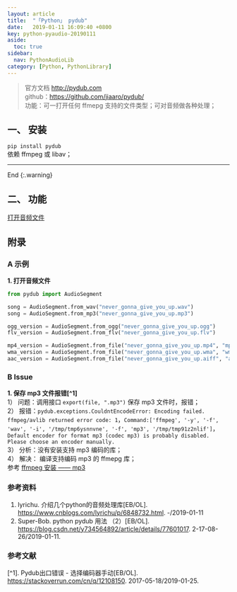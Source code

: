 ```yaml
---
layout: article
title:  "「Python」 pydub"
date:   2019-01-11 16:09:40 +0800
key: python-pyaudio-20190111
aside:
  toc: true
sidebar:
  nav: PythonAudioLib
category: [Python, PythonLibrary]
---
```



> 官方文档 <http://pydub.com>  
github：<https://github.com/jiaaro/pydub/>  
功能：可一打开任何 ffmepg 支持的文件类型；可对音频做各种处理；    


## 一、 安装  
`pip install pydub`  
依赖 ffmpeg 或 libav；  


-------------------  
 End
{:.warning}  

## 二、 功能
[打开音频文件](#open)  

## 附录
### A 示例
<span id="open">**1. 打开音频文件**</span>  

```python
from pydub import AudioSegment

song = AudioSegment.from_wav("never_gonna_give_you_up.wav")
song = AudioSegment.from_mp3("never_gonna_give_you_up.mp3")

ogg_version = AudioSegment.from_ogg("never_gonna_give_you_up.ogg")
flv_version = AudioSegment.from_flv("never_gonna_give_you_up.flv")

mp4_version = AudioSegment.from_file("never_gonna_give_you_up.mp4", "mp4")
wma_version = AudioSegment.from_file("never_gonna_give_you_up.wma", "wma")
aac_version = AudioSegment.from_file("never_gonna_give_you_up.aiff", "aac")
```

### B Issue
<span id="save_mp3">**1. 保存 mp3 文件报错[^1]**</span>  
1） 问题：调用接口 `export(file, ".mp3")` 保存 mp3 文件时，报错；  
2） 报错：`pydub.exceptions.CouldntEncodeError: Encoding failed. ffmpeg/avlib returned error code: 1`，`Command:['ffmpeg', '-y', '-f', 'wav', '-i', '/tmp/tmp6ysnnvne', '-f', 'mp3', '/tmp/tmp91z2nlif']`，`Default encoder for format mp3 (codec mp3) is probably disabled. Please choose an encoder manually.`  
3） 分析：没有安装支持 mp3 编码的库；  
4） 解决：  编译支持编码 mp3 的 ffmepg 库；  
参考 [ffmpeg 安装 —— mp3](/video/videolibrary/2019/01/25/ffmpeg.html#2-扩展功能)   

### 参考资料
1. lyrichu. 介绍几个python的音频处理库[EB/OL]. <https://www.cnblogs.com/lyrichu/p/6848732.html>. -/2019-01-11   
2. Super-Bob. python pydub 用法 （2）[EB/OL]. <https://blog.csdn.net/y734564892/article/details/77601017>. 2-17-08-26/2019-01-11.   

### 参考文献
[^1]. Pydub出口错误 - 选择编码器手动[EB/OL]. <https://stackoverrun.com/cn/q/12108150>.  2017-05-18/2019-01-25.
